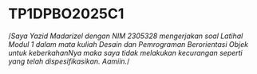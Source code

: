 # TP1DPBO2025C1

/*Saya Yazid Madarizel dengan NIM 2305328 mengerjakan
 soal Latihal Modul 1 dalam mata kuliah Desain dan Pemrograman Berorientasi Objek
untuk keberkahanNya maka saya tidak melakukan kecurangan seperti yang telah dispesifikasikan. Aamiin.*/
